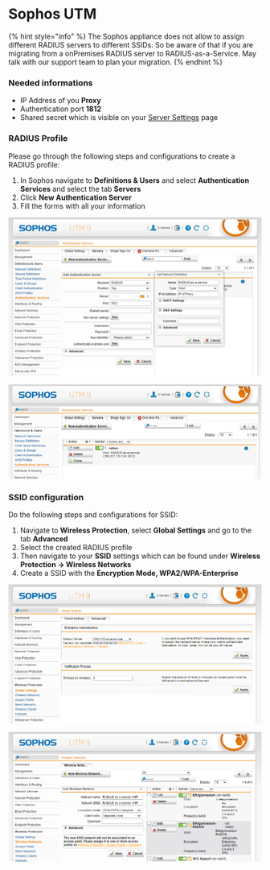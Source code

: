 # Sophos UTM

{% hint style="info" %}
The Sophos appliance does not allow to assign different RADIUS servers to different SSIDs. So be aware of that if you are migrating from a onPremises RADIUS server to RADIUS-as-a-Service. May talk with our support team to plan your migration. 
{% endhint %}

### Needed informations

* IP Address of you **Proxy**
* Authentication port **1812**
* Shared secret which is visible on your [Server Settings](../../../portal/settings-server.md) page

### RADIUS Profile

Please go through the following steps and configurations to create a RADIUS profile:

1. In Sophos navigate to **Definitions & Users** and select **Authentication Services** and select the tab **Servers**
2. Click **New Authentication Server**
3. Fill the forms with all your information

![](../../../.gitbook/assets/sophos_1.png)

![](../../../.gitbook/assets/sophos_2.png)

### SSID configuration 

Do the following steps and configurations for SSID:

1. Navigate to **Wireless Protection**, select **Global Settings** and go to the tab **Advanced**
2. Select the created RADIUS profile
3. Then navigate to your **SSID** settings which can be found under **Wireless Protection -&gt; Wireless Networks**
4. Create a SSID with the **Encryption Mode, WPA2/WPA-Enterprise**

![](../../../.gitbook/assets/sophos_3.png)

![](../../../.gitbook/assets/sophos_4.png)

